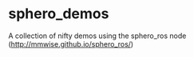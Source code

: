 sphero_demos
============

A collection of nifty demos using the sphero_ros node (http://mmwise.github.io/sphero_ros/)
